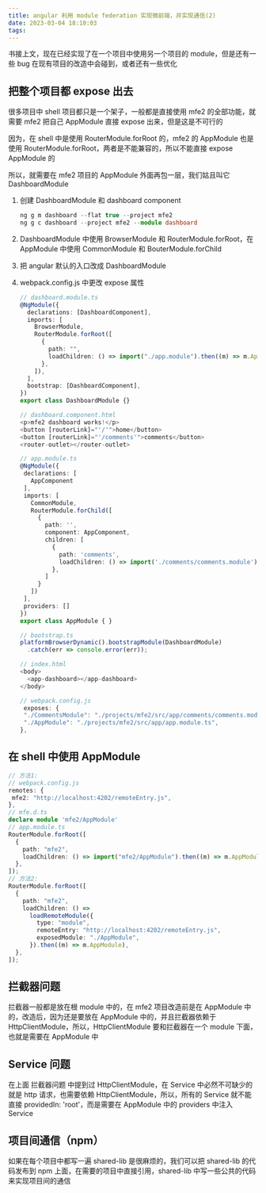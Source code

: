 ```yaml
---
title: angular 利用 module federation 实现微前端，并实现通信(2)
date: 2023-03-04 18:10:03
tags:
---
```


书接上文，现在已经实现了在一个项目中使用另一个项目的 module，但是还有一些 bug 在现有项目的改造中会碰到，或者还有一些优化

## 把整个项目都 expose 出去

很多项目中 shell 项目都只是一个架子，一般都是直接使用 mfe2 的全部功能，就需要 mfe2 把自己 AppModule 直接 expose 出来，但是这是不可行的

因为，在 shell 中是使用 RouterModule.forRoot 的，mfe2 的 AppModule 也是使用 RouterModule.forRoot，两者是不能兼容的，所以不能直接 expose AppModule 的

所以，就需要在 mfe2 项目的 AppModule 外面再包一层，我们姑且叫它 DashboardModule

1. 创建 DashboardModule 和 dashboard component

   ```typescript
   ng g m dashboard --flat true --project mfe2
   ng g c dashboard --project mfe2 --module dashboard
   ```

2. DashboardModule 中使用 BrowserModule 和 RouterModule.forRoot，在 AppModule 中使用 CommonModule 和 BouterModule.forChild

3. 把 angular 默认的入口改成 DashboardModule

4. webpack.config.js 中更改 expose 属性

   ```typescript
   // dashboard.module.ts
   @NgModule({
     declarations: [DashboardComponent],
     imports: [
       BrowserModule,
       RouterModule.forRoot([
         {
           path: "",
           loadChildren: () => import("./app.module").then((m) => m.AppModule),
         },
       ]),
     ],
     bootstrap: [DashboardComponent],
   })
   export class DashboardModule {}

   // dashboard.component.html
   <p>mfe2 dashboard works!</p>
   <button [routerLink]="'/'">home</button>
   <button [routerLink]="'/comments'">comments</button>
   <router-outlet></router-outlet>

   // app.module.ts
   @NgModule({
    declarations: [
      AppComponent
    ],
    imports: [
      CommonModule,
      RouterModule.forChild([
        {
          path: '',
          component: AppComponent,
          children: [
            {
              path: 'comments',
              loadChildren: () => import('./comments/comments.module').then(m => m.CommentsModule)
            },
          ]
        }
      ])
    ],
    providers: []
   })
   export class AppModule { }

   // bootstrap.ts
   platformBrowserDynamic().bootstrapModule(DashboardModule)
     .catch(err => console.error(err));

   // index.html
   <body>
     <app-dashboard></app-dashboard>
   </body>

   // webpack.config.js
    exposes: {
    "./CommentsModule": "./projects/mfe2/src/app/comments/comments.module.ts",
    "./AppModule": "./projects/mfe2/src/app/app.module.ts",
   },
   ```

## 在 shell 中使用 AppModule

```typescript
// 方法1:
// webpack.config.js
remotes: {
 mfe2: "http://localhost:4202/remoteEntry.js",
},
// mfe.d.ts
declare module 'mfe2/AppModule'
// app.module.ts
RouterModule.forRoot([
  {
    path: "mfe2",
    loadChildren: () => import("mfe2/AppModule").then((m) => m.AppModule),
  },
]);
// 方法2:
RouterModule.forRoot([
  {
    path: "mfe2",
    loadChildren: () =>
      loadRemoteModule({
        type: "module",
        remoteEntry: "http://localhost:4202/remoteEntry.js",
        exposedModule: "./AppModule",
      }).then((m) => m.AppModule),
  },
]);
```

## 拦截器问题

拦截器一般都是放在根 module 中的，在 mfe2 项目改造前是在 AppModule 中的，改造后，因为还是要放在 AppModule 中的，并且拦截器依赖于 HttpClientModule，所以，HttpClientModule 要和拦截器在一个 module 下面，也就是需要在 AppModule 中

## Service 问题

在上面 拦截器问题 中提到过 HttpClientModule，在 Service 中必然不可缺少的就是 http 请求，也需要依赖 HttpClientModule，所以，所有的 Service 就不能直接 providedIn: 'root'，而是需要在 AppModule 中的 providers 中注入 Service

## 项目间通信（npm）

如果在每个项目中都写一遍 shared-lib 是很麻烦的，我们可以把 shared-lib 的代码发布到 npm 上面，在需要的项目中直接引用，shared-lib 中写一些公共的代码来实现项目间的通信
